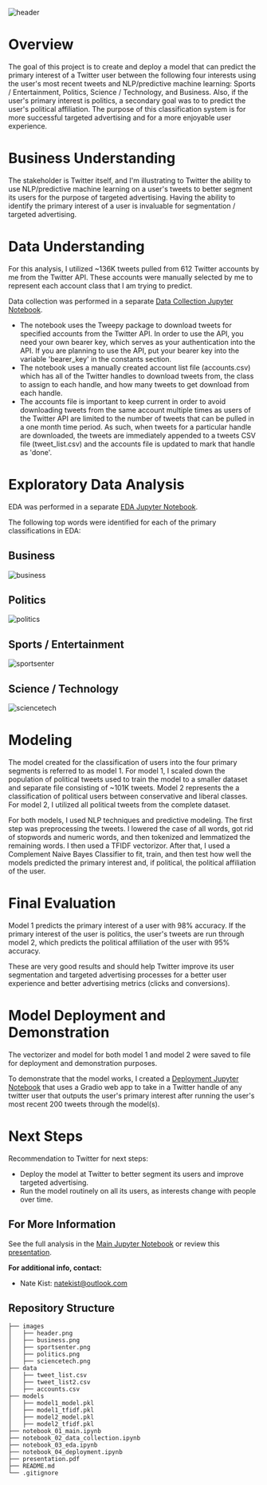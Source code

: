 ![header](./images/header.png)
# Overview

The goal of this project is to create and deploy a model that can predict the primary interest of a Twitter user between the following four interests using the user's most recent tweets and NLP/predictive machine learning: Sports / Entertainment, Politics, Science / Technology, and Business. Also, if the user's primary interest is politics, a secondary goal was to to predict the user's political affiliation.  The purpose of this classification system is for more successful targeted advertising and for a more enjoyable user experience.

# Business Understanding 

The stakeholder is Twitter itself, and I'm illustrating to Twitter the ability to use NLP/predictive machine learning on a user's tweets to better segment its users for the purpose of targeted advertising.  Having the ability to identify the primary interest of a user is invaluable for segmentation / targeted advertising.

# Data Understanding
For this analysis, I utilized ~136K tweets pulled from 612 Twitter accounts by me from the Twitter API. These accounts were manually selected by me to represent each account class that I am trying to predict. 

Data collection was performed in a separate [Data Collection Jupyter Notebook](./notebook_02_data_collection.ipynb). 
- The notebook uses the Tweepy package to download tweets for specified accounts from the Twitter API. In order to use the API, you need your own bearer key, which serves as your authentication into the API. If you are planning to use the API, put your bearer key into the variable 'bearer_key' in the constants section.  
- The notebook uses a manually created account list file (accounts.csv) which has all of the Twitter handles to download tweets from, the class to assign to each handle, and how many tweets to get download from each handle.
- The accounts file is important to keep current in order to avoid downloading tweets from the same account multiple times as users of the Twitter API are limited to the number of tweets that can be pulled in a one month time period. As such, when tweets for a particular handle are downloaded, the tweets are immediately appended to a tweets CSV file (tweet_list.csv) and the accounts file is updated to mark that handle as 'done'.

# Exploratory Data Analysis
EDA was performed in a separate [EDA Jupyter Notebook](./notebook_03_eda.ipynb). 

The following top words were identified for each of the primary classifications in EDA:

## Business
![business](./images/business.png)

## Politics
![politics](./images/politics.png)

## Sports / Entertainment
![sportsenter](./images/sportsenter.png)

## Science / Technology
![sciencetech](./images/sciencetech.png)

# Modeling
The model created for the classification of users into the four primary segments is referred to as model 1. For model 1, I scaled down the population of political tweets used to train the model to a smaller dataset and separate file consisting of ~101K tweets.  Model 2 represents the a classification of political users between conservative and liberal classes. For model 2, I utilized all political tweets from the complete dataset.

For both models, I used NLP techniques and predictive modeling. The first step was preprocessing the tweets.  I lowered the case of all words, got rid of stopwords and numeric words, and then tokenized and lemmatized the remaining words.  I then used a TFIDF vectorizor.  After that, I used a Complement Naive Bayes Classifier to fit, train, and then test how well the models predicted the primary interest and, if political, the political affiliation of the user.   

# Final Evaluation

Model 1 predicts the primary interest of a user with 98% accuracy. If the primary interest of the user is politics, the user's tweets are run through model 2, which predicts the political affiliation of the user with 95% accuracy.

These are very good results and should help Twitter improve its user segmentation and targeted advertising processes for a better user experience and better advertising metrics (clicks and conversions).

# Model Deployment and Demonstration
The vectorizer and model for both model 1 and model 2 were saved to file for deployment and demonstration purposes.    

To demonstrate that the model works, I created a [Deployment Jupyter Notebook](./notebook_04_deployment.ipynb) that uses a Gradio web app to take in a Twitter handle of any twitter user that outputs the user's primary interest after running the user's most recent 200 tweets through the model(s).  

# Next Steps
Recommendation to Twitter for next steps: 
- Deploy the model at Twitter to better segment its users and improve targeted advertising.
- Run the model routinely on all its users, as interests change with people over time.

## For More Information   

See the full analysis in the [Main Jupyter Notebook](./notebook_01_main.ipynb) or review this [presentation](./presentation.pdf).

**For additional info, contact:**
- Nate Kist: natekist@outlook.com

## Repository Structure

```
├── images
│   ├── header.png
│   ├── business.png
│   ├── sportsenter.png
│   ├── politics.png
│   ├── sciencetech.png
├── data
│   ├── tweet_list.csv
│   ├── tweet_list2.csv
│   ├── accounts.csv
├── models
│   ├── model1_model.pkl
│   ├── model1_tfidf.pkl
│   ├── model2_model.pkl
│   ├── model2_tfidf.pkl
├── notebook_01_main.ipynb
├── notebook_02_data_collection.ipynb
├── notebook_03_eda.ipynb
├── notebook_04_deployment.ipynb
├── presentation.pdf
├── README.md
└── .gitignore
```



